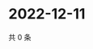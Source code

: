 # 2022-12-11

共 0 条

<!-- BEGIN WEIBO -->
<!-- 最后更新时间 Sun Dec 11 2022 05:00:58 GMT+0800 (China Standard Time) -->

<!-- END WEIBO -->
